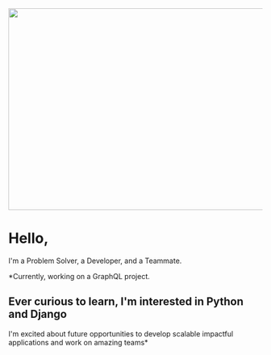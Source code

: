 


<img src='https://media.giphy.com/media/WOUM9ZfxUZhhJHtJr3/giphy.gif' width="800" height="400"/>

# Hello,
  I'm a Problem Solver, a Developer, and a Teammate.

*Currently, working on a GraphQL project.

Ever curious to learn, I'm interested in Python and Django
--------------------------------
I'm excited about future opportunities to develop scalable impactful applications and work on amazing teams*

<!--
**J2Macwilliams/J2Macwilliams** is a ✨ _special_ ✨ repository because its `README.md` (this file) appears on your GitHub profile.

Here are some ideas to get you started:

- 🔭 I’m currently working on ...
- 🌱 I’m currently learning ...
- 👯 I’m looking to collaborate on ...
- 🤔 I’m looking for help with ...
- 💬 Ask me about ...
- 📫 How to reach me: ...
- 😄 Pronouns: ...
- ⚡ Fun fact: ...
-->
